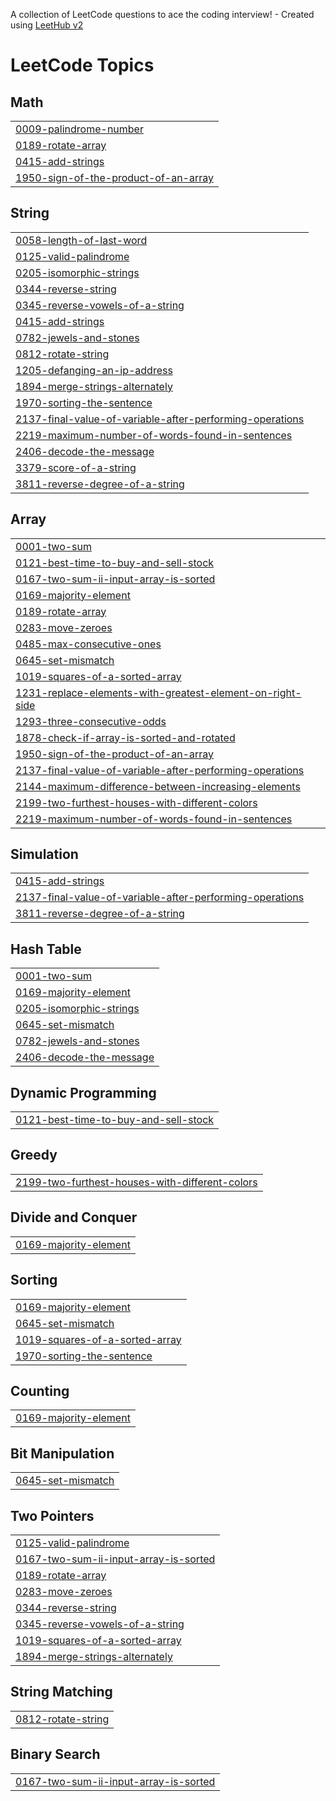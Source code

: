 A collection of LeetCode questions to ace the coding interview! - Created using [LeetHub v2](https://github.com/arunbhardwaj/LeetHub-2.0)
<!---LeetCode Topics Start-->
# LeetCode Topics
## Math
|  |
| ------- |
| [0009-palindrome-number](https://github.com/naveenvatti2003/Coding/tree/master/0009-palindrome-number) |
| [0189-rotate-array](https://github.com/naveenvatti2003/Coding/tree/master/0189-rotate-array) |
| [0415-add-strings](https://github.com/naveenvatti2003/Coding/tree/master/0415-add-strings) |
| [1950-sign-of-the-product-of-an-array](https://github.com/naveenvatti2003/Coding/tree/master/1950-sign-of-the-product-of-an-array) |
## String
|  |
| ------- |
| [0058-length-of-last-word](https://github.com/naveenvatti2003/Coding/tree/master/0058-length-of-last-word) |
| [0125-valid-palindrome](https://github.com/naveenvatti2003/Coding/tree/master/0125-valid-palindrome) |
| [0205-isomorphic-strings](https://github.com/naveenvatti2003/Coding/tree/master/0205-isomorphic-strings) |
| [0344-reverse-string](https://github.com/naveenvatti2003/Coding/tree/master/0344-reverse-string) |
| [0345-reverse-vowels-of-a-string](https://github.com/naveenvatti2003/Coding/tree/master/0345-reverse-vowels-of-a-string) |
| [0415-add-strings](https://github.com/naveenvatti2003/Coding/tree/master/0415-add-strings) |
| [0782-jewels-and-stones](https://github.com/naveenvatti2003/Coding/tree/master/0782-jewels-and-stones) |
| [0812-rotate-string](https://github.com/naveenvatti2003/Coding/tree/master/0812-rotate-string) |
| [1205-defanging-an-ip-address](https://github.com/naveenvatti2003/Coding/tree/master/1205-defanging-an-ip-address) |
| [1894-merge-strings-alternately](https://github.com/naveenvatti2003/Coding/tree/master/1894-merge-strings-alternately) |
| [1970-sorting-the-sentence](https://github.com/naveenvatti2003/Coding/tree/master/1970-sorting-the-sentence) |
| [2137-final-value-of-variable-after-performing-operations](https://github.com/naveenvatti2003/Coding/tree/master/2137-final-value-of-variable-after-performing-operations) |
| [2219-maximum-number-of-words-found-in-sentences](https://github.com/naveenvatti2003/Coding/tree/master/2219-maximum-number-of-words-found-in-sentences) |
| [2406-decode-the-message](https://github.com/naveenvatti2003/Coding/tree/master/2406-decode-the-message) |
| [3379-score-of-a-string](https://github.com/naveenvatti2003/Coding/tree/master/3379-score-of-a-string) |
| [3811-reverse-degree-of-a-string](https://github.com/naveenvatti2003/Coding/tree/master/3811-reverse-degree-of-a-string) |
## Array
|  |
| ------- |
| [0001-two-sum](https://github.com/naveenvatti2003/Coding/tree/master/0001-two-sum) |
| [0121-best-time-to-buy-and-sell-stock](https://github.com/naveenvatti2003/Coding/tree/master/0121-best-time-to-buy-and-sell-stock) |
| [0167-two-sum-ii-input-array-is-sorted](https://github.com/naveenvatti2003/Coding/tree/master/0167-two-sum-ii-input-array-is-sorted) |
| [0169-majority-element](https://github.com/naveenvatti2003/Coding/tree/master/0169-majority-element) |
| [0189-rotate-array](https://github.com/naveenvatti2003/Coding/tree/master/0189-rotate-array) |
| [0283-move-zeroes](https://github.com/naveenvatti2003/Coding/tree/master/0283-move-zeroes) |
| [0485-max-consecutive-ones](https://github.com/naveenvatti2003/Coding/tree/master/0485-max-consecutive-ones) |
| [0645-set-mismatch](https://github.com/naveenvatti2003/Coding/tree/master/0645-set-mismatch) |
| [1019-squares-of-a-sorted-array](https://github.com/naveenvatti2003/Coding/tree/master/1019-squares-of-a-sorted-array) |
| [1231-replace-elements-with-greatest-element-on-right-side](https://github.com/naveenvatti2003/Coding/tree/master/1231-replace-elements-with-greatest-element-on-right-side) |
| [1293-three-consecutive-odds](https://github.com/naveenvatti2003/Coding/tree/master/1293-three-consecutive-odds) |
| [1878-check-if-array-is-sorted-and-rotated](https://github.com/naveenvatti2003/Coding/tree/master/1878-check-if-array-is-sorted-and-rotated) |
| [1950-sign-of-the-product-of-an-array](https://github.com/naveenvatti2003/Coding/tree/master/1950-sign-of-the-product-of-an-array) |
| [2137-final-value-of-variable-after-performing-operations](https://github.com/naveenvatti2003/Coding/tree/master/2137-final-value-of-variable-after-performing-operations) |
| [2144-maximum-difference-between-increasing-elements](https://github.com/naveenvatti2003/Coding/tree/master/2144-maximum-difference-between-increasing-elements) |
| [2199-two-furthest-houses-with-different-colors](https://github.com/naveenvatti2003/Coding/tree/master/2199-two-furthest-houses-with-different-colors) |
| [2219-maximum-number-of-words-found-in-sentences](https://github.com/naveenvatti2003/Coding/tree/master/2219-maximum-number-of-words-found-in-sentences) |
## Simulation
|  |
| ------- |
| [0415-add-strings](https://github.com/naveenvatti2003/Coding/tree/master/0415-add-strings) |
| [2137-final-value-of-variable-after-performing-operations](https://github.com/naveenvatti2003/Coding/tree/master/2137-final-value-of-variable-after-performing-operations) |
| [3811-reverse-degree-of-a-string](https://github.com/naveenvatti2003/Coding/tree/master/3811-reverse-degree-of-a-string) |
## Hash Table
|  |
| ------- |
| [0001-two-sum](https://github.com/naveenvatti2003/Coding/tree/master/0001-two-sum) |
| [0169-majority-element](https://github.com/naveenvatti2003/Coding/tree/master/0169-majority-element) |
| [0205-isomorphic-strings](https://github.com/naveenvatti2003/Coding/tree/master/0205-isomorphic-strings) |
| [0645-set-mismatch](https://github.com/naveenvatti2003/Coding/tree/master/0645-set-mismatch) |
| [0782-jewels-and-stones](https://github.com/naveenvatti2003/Coding/tree/master/0782-jewels-and-stones) |
| [2406-decode-the-message](https://github.com/naveenvatti2003/Coding/tree/master/2406-decode-the-message) |
## Dynamic Programming
|  |
| ------- |
| [0121-best-time-to-buy-and-sell-stock](https://github.com/naveenvatti2003/Coding/tree/master/0121-best-time-to-buy-and-sell-stock) |
## Greedy
|  |
| ------- |
| [2199-two-furthest-houses-with-different-colors](https://github.com/naveenvatti2003/Coding/tree/master/2199-two-furthest-houses-with-different-colors) |
## Divide and Conquer
|  |
| ------- |
| [0169-majority-element](https://github.com/naveenvatti2003/Coding/tree/master/0169-majority-element) |
## Sorting
|  |
| ------- |
| [0169-majority-element](https://github.com/naveenvatti2003/Coding/tree/master/0169-majority-element) |
| [0645-set-mismatch](https://github.com/naveenvatti2003/Coding/tree/master/0645-set-mismatch) |
| [1019-squares-of-a-sorted-array](https://github.com/naveenvatti2003/Coding/tree/master/1019-squares-of-a-sorted-array) |
| [1970-sorting-the-sentence](https://github.com/naveenvatti2003/Coding/tree/master/1970-sorting-the-sentence) |
## Counting
|  |
| ------- |
| [0169-majority-element](https://github.com/naveenvatti2003/Coding/tree/master/0169-majority-element) |
## Bit Manipulation
|  |
| ------- |
| [0645-set-mismatch](https://github.com/naveenvatti2003/Coding/tree/master/0645-set-mismatch) |
## Two Pointers
|  |
| ------- |
| [0125-valid-palindrome](https://github.com/naveenvatti2003/Coding/tree/master/0125-valid-palindrome) |
| [0167-two-sum-ii-input-array-is-sorted](https://github.com/naveenvatti2003/Coding/tree/master/0167-two-sum-ii-input-array-is-sorted) |
| [0189-rotate-array](https://github.com/naveenvatti2003/Coding/tree/master/0189-rotate-array) |
| [0283-move-zeroes](https://github.com/naveenvatti2003/Coding/tree/master/0283-move-zeroes) |
| [0344-reverse-string](https://github.com/naveenvatti2003/Coding/tree/master/0344-reverse-string) |
| [0345-reverse-vowels-of-a-string](https://github.com/naveenvatti2003/Coding/tree/master/0345-reverse-vowels-of-a-string) |
| [1019-squares-of-a-sorted-array](https://github.com/naveenvatti2003/Coding/tree/master/1019-squares-of-a-sorted-array) |
| [1894-merge-strings-alternately](https://github.com/naveenvatti2003/Coding/tree/master/1894-merge-strings-alternately) |
## String Matching
|  |
| ------- |
| [0812-rotate-string](https://github.com/naveenvatti2003/Coding/tree/master/0812-rotate-string) |
## Binary Search
|  |
| ------- |
| [0167-two-sum-ii-input-array-is-sorted](https://github.com/naveenvatti2003/Coding/tree/master/0167-two-sum-ii-input-array-is-sorted) |
<!---LeetCode Topics End-->